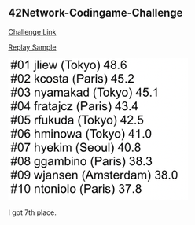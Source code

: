 ## 42Network-Codingame-Challenge

[Challenge Link](https://www.codingame.com/hackathon/42-coding-challenge)

[Replay Sample](https://www.codingame.com/share-replay/453685924)

![screenshot](https://raw.githubusercontent.com/DiceMono/42Network-Codingame-Challenge/master/screenshot.png)

I got 7th place.
